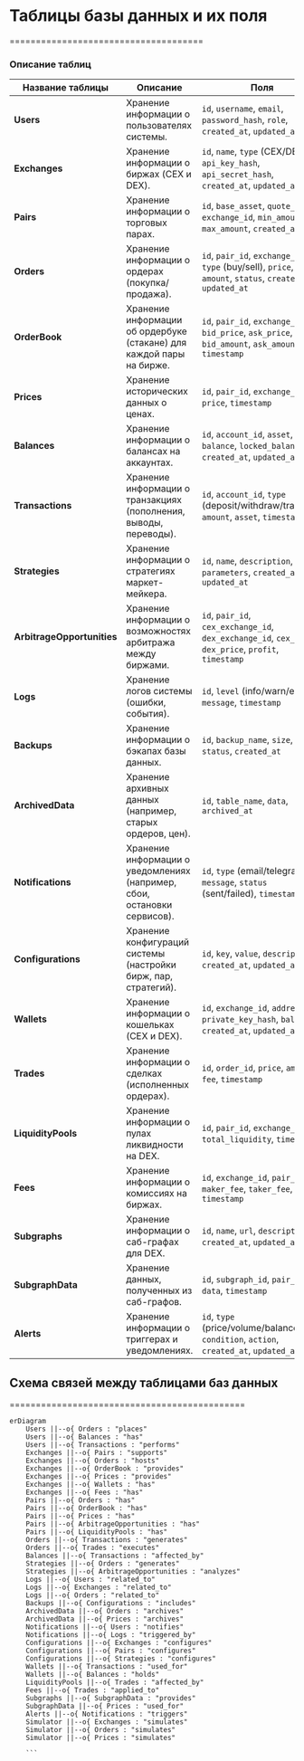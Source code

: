 # Таблицы базы данных и их поля
=====================================

### Описание таблиц

| **Название таблицы**       | **Описание**                                                                 | **Поля**                                                                                   |
|----------------------------|-----------------------------------------------------------------------------|-------------------------------------------------------------------------------------------|
| **Users**                  | Хранение информации о пользователях системы.                                | `id`, `username`, `email`, `password_hash`, `role`, `created_at`, `updated_at`            |
| **Exchanges**              | Хранение информации о биржах (CEX и DEX).                                   | `id`, `name`, `type` (CEX/DEX), `api_key_hash`, `api_secret_hash`, `created_at`, `updated_at` |
| **Pairs**                  | Хранение информации о торговых парах.                                       | `id`, `base_asset`, `quote_asset`, `exchange_id`, `min_amount`, `max_amount`, `created_at`|
| **Orders**                 | Хранение информации о ордерах (покупка/продажа).                            | `id`, `pair_id`, `exchange_id`, `type` (buy/sell), `price`, `amount`, `status`, `created_at`, `updated_at` |
| **OrderBook**              | Хранение информации об ордербуке (стакане) для каждой пары на бирже.        | `id`, `pair_id`, `exchange_id`, `bid_price`, `ask_price`, `bid_amount`, `ask_amount`, `timestamp` |
| **Prices**                 | Хранение исторических данных о ценах.                                       | `id`, `pair_id`, `exchange_id`, `price`, `timestamp`                                       |
| **Balances**               | Хранение информации о балансах на аккаунтах.                                | `id`, `account_id`, `asset`, `balance`, `locked_balance`, `created_at`, `updated_at`      |
| **Transactions**           | Хранение информации о транзакциях (пополнения, выводы, переводы).           | `id`, `account_id`, `type` (deposit/withdraw/transfer), `amount`, `asset`, `timestamp`    |
| **Strategies**             | Хранение информации о стратегиях маркет-мейкера.                            | `id`, `name`, `description`, `parameters`, `created_at`, `updated_at`                     |
| **ArbitrageOpportunities** | Хранение информации о возможностях арбитража между биржами.                 | `id`, `pair_id`, `cex_exchange_id`, `dex_exchange_id`, `cex_price`, `dex_price`, `profit`, `timestamp` |
| **Logs**                   | Хранение логов системы (ошибки, события).                                   | `id`, `level` (info/warn/error), `message`, `timestamp`                                   |
| **Backups**                | Хранение информации о бэкапах базы данных.                                  | `id`, `backup_name`, `size`, `status`, `created_at`                                       |
| **ArchivedData**           | Хранение архивных данных (например, старых ордеров, цен).                   | `id`, `table_name`, `data`, `archived_at`                                                 |
| **Notifications**          | Хранение информации о уведомлениях (например, сбои, остановки сервисов).    | `id`, `type` (email/telegram), `message`, `status` (sent/failed), `timestamp`             |
| **Configurations**         | Хранение конфигураций системы (настройки бирж, пар, стратегий).             | `id`, `key`, `value`, `description`, `created_at`, `updated_at`                           |
| **Wallets**                | Хранение информации о кошельках (CEX и DEX).                                | `id`, `exchange_id`, `address`, `private_key_hash`, `balance`, `created_at`, `updated_at` |
| **Trades**                 | Хранение информации о сделках (исполненных ордерах).                        | `id`, `order_id`, `price`, `amount`, `fee`, `timestamp`                                   |
| **LiquidityPools**         | Хранение информации о пулах ликвидности на DEX.                             | `id`, `pair_id`, `exchange_id`, `total_liquidity`, `timestamp`                            |
| **Fees**                   | Хранение информации о комиссиях на биржах.                                  | `id`, `exchange_id`, `pair_id`, `maker_fee`, `taker_fee`, `timestamp`                     |
| **Subgraphs**              | Хранение информации о саб-графах для DEX.                                   | `id`, `name`, `url`, `description`, `created_at`, `updated_at`                            |
| **SubgraphData**           | Хранение данных, полученных из саб-графов.                                  | `id`, `subgraph_id`, `pair_id`, `data`, `timestamp`                                       |
| **Alerts**                 | Хранение информации о триггерах и уведомлениях.                             | `id`, `type` (price/volume/balance), `condition`, `action`, `created_at`, `updated_at`    |

## Схема связей между таблицами баз данных
=============================================

```mermaid
erDiagram
    Users ||--o{ Orders : "places"
    Users ||--o{ Balances : "has"
    Users ||--o{ Transactions : "performs"
    Exchanges ||--o{ Pairs : "supports"
    Exchanges ||--o{ Orders : "hosts"
    Exchanges ||--o{ OrderBook : "provides"
    Exchanges ||--o{ Prices : "provides"
    Exchanges ||--o{ Wallets : "has"
    Exchanges ||--o{ Fees : "has"
    Pairs ||--o{ Orders : "has"
    Pairs ||--o{ OrderBook : "has"
    Pairs ||--o{ Prices : "has"
    Pairs ||--o{ ArbitrageOpportunities : "has"
    Pairs ||--o{ LiquidityPools : "has"
    Orders ||--o{ Transactions : "generates"
    Orders ||--o{ Trades : "executes"
    Balances ||--o{ Transactions : "affected_by"
    Strategies ||--o{ Orders : "generates"
    Strategies ||--o{ ArbitrageOpportunities : "analyzes"
    Logs ||--o{ Users : "related_to"
    Logs ||--o{ Exchanges : "related_to"
    Logs ||--o{ Orders : "related_to"
    Backups ||--o{ Configurations : "includes"
    ArchivedData ||--o{ Orders : "archives"
    ArchivedData ||--o{ Prices : "archives"
    Notifications ||--o{ Users : "notifies"
    Notifications ||--o{ Logs : "triggered_by"
    Configurations ||--o{ Exchanges : "configures"
    Configurations ||--o{ Pairs : "configures"
    Configurations ||--o{ Strategies : "configures"
    Wallets ||--o{ Transactions : "used_for"
    Wallets ||--o{ Balances : "holds"
    LiquidityPools ||--o{ Trades : "affected_by"
    Fees ||--o{ Trades : "applied_to"
    Subgraphs ||--o{ SubgraphData : "provides"
    SubgraphData ||--o{ Prices : "used_for"
    Alerts ||--o{ Notifications : "triggers"
    Simulator ||--o{ Exchanges : "simulates"
    Simulator ||--o{ Orders : "simulates"
    Simulator ||--o{ Prices : "simulates"
    
    ```
